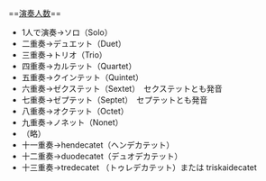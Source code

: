 ==[演奏人数](http://blogs.yahoo.co.jp/jgda_1960/29063229.html)==
* 1人で演奏→ソロ（Solo）
* 二重奏→デュエット（Duet）
* 三重奏→トリオ（Trio）
* 四重奏→カルテット（Quartet）
* 五重奏→クインテット（Quintet）
* 六重奏→ゼクステット（Sextet）　セクステットとも発音
* 七重奏→ゼプテット（Septet）　セプテットとも発音
* 八重奏→オクテット（Octet）
* 九重奏→ノネット（Nonet）
* （略）
* 十一重奏→hendecatet（ヘンデカテット）
* 十二重奏→duodecatet（デュオデカテット）
* 十三重奏→tredecatet （トゥレデカテット）または triskaidecatet